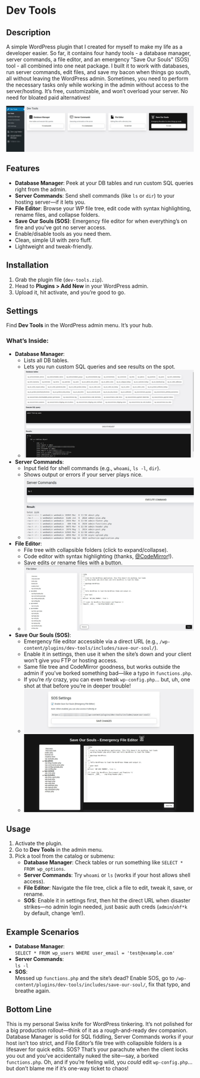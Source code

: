 # Dev Tools
## Description
A simple WordPress plugin that I created for myself to make my life as a developer easier. So far, it contains four handy tools - a database manager, server commands, a file editor, and an emergency "Save Our Souls" (SOS) tool - all combined into one neat package. I built it to work with databases, run server commands, edit files, and save my bacon when things go south, all without leaving the WordPress admin. Sometimes, you need to perform the necessary tasks only while working in the admin without access to the server/hosting. It’s free, customizable, and won’t overload your server. No need for bloated paid alternatives!

![Dev Tools Main](https://raw.githubusercontent.com/Kryku/wordpress-dev-tools/refs/heads/main/screenshots/dev-tools.jpg)

## Features
* **Database Manager**: Peek at your DB tables and run custom SQL queries right from the admin.
* **Server Commands**: Send shell commands (like `ls` or `dir`) to your hosting server—if it lets you.
* **File Editor**: Browse your WP file tree, edit code with syntax highlighting, rename files, and collapse folders.
* **Save Our Souls (SOS)**: Emergency file editor for when everything’s on fire and you’ve got no server access.
* Enable/disable tools as you need them.
* Clean, simple UI with zero fluff.
* Lightweight and tweak-friendly.

## Installation
1. Grab the plugin file (`dev-tools.zip`).
2. Head to **Plugins > Add New** in your WordPress admin.
3. Upload it, hit activate, and you’re good to go.

## Settings
Find **Dev Tools** in the WordPress admin menu. It’s your hub.

### What’s Inside:
- **Database Manager**:
  - Lists all DB tables.
  - Lets you run custom SQL queries and see results on the spot.
  - ![Database Manager](https://raw.githubusercontent.com/Kryku/wordpress-dev-tools/refs/heads/main/screenshots/dev-tools-db-manager.jpg)
- **Server Commands**:
  - Input field for shell commands (e.g., `whoami`, `ls -l`, `dir`).
  - Shows output or errors if your server plays nice.
  - ![Server Commands](https://raw.githubusercontent.com/Kryku/wordpress-dev-tools/refs/heads/main/screenshots/dev-tools-server-commands.jpg)
- **File Editor**:
  - File tree with collapsible folders (click to expand/collapse).
  - Code editor with syntax highlighting (thanks, [@CodeMirror](https://github.com/codemirror)!).
  - Save edits or rename files with a button.
  - ![File Editor](https://raw.githubusercontent.com/Kryku/wordpress-dev-tools/refs/heads/main/screenshots/dev-tools-file-manager.jpg)
- **Save Our Souls (SOS)**:
  - Emergency file editor accessible via a direct URL (e.g., `/wp-content/plugins/dev-tools/includes/save-our-soul/`).
  - Enable it in settings, then use it when the site’s down and your client won’t give you FTP or hosting access.
  - Same file tree and CodeMirror goodness, but works outside the admin if you’ve borked something bad—like a typo in `functions.php`.
  - If you’re *rly* crazy, you can even tweak `wp-config.php`… but, uh, one shot at that before you’re in deeper trouble!
  - ![SOS Editor](https://raw.githubusercontent.com/Kryku/wordpress-dev-tools/refs/heads/main/screenshots/dev-tools-sos-1.jpg)
  - ![SOS Editor](https://raw.githubusercontent.com/Kryku/wordpress-dev-tools/refs/heads/main/screenshots/dev-tools-sos-2.jpg)

## Usage
1. Activate the plugin.
2. Go to **Dev Tools** in the admin menu.
3. Pick a tool from the catalog or submenu:
   - **Database Manager**: Check tables or run something like `SELECT * FROM wp_options`.
   - **Server Commands**: Try `whoami` or `ls` (works if your host allows shell access).
   - **File Editor**: Navigate the file tree, click a file to edit, tweak it, save, or rename.
   - **SOS**: Enable it in settings first, then hit the direct URL when disaster strikes—no admin login needed, just basic auth creds (`admin`/`ohf*k` by default, change ‘em!).

## Example Scenarios
- **Database Manager**:  
```SELECT * FROM wp_users WHERE user_email = 'test@example.com'```
- **Server Commands**:  
```ls -l```
- **SOS**:  
Messed up `functions.php` and the site’s dead? Enable SOS, go to `/wp-content/plugins/dev-tools/includes/save-our-soul/`, fix that typo, and breathe again.

## Bottom Line
This is my personal Swiss knife for WordPress tinkering. It’s not polished for a big production rollout—think of it as a rough-and-ready dev companion. Database Manager is solid for SQL fiddling, Server Commands works if your host isn’t too strict, and File Editor’s file tree with collapsible folders is a lifesaver for quick edits. SOS? That’s your parachute when the client locks you out and you’ve accidentally nuked the site—say, a borked `functions.php`. Oh, and if you’re feeling wild, you *could* edit `wp-config.php`… but don’t blame me if it’s one-way ticket to chaos!